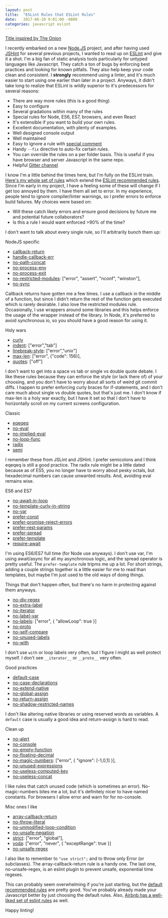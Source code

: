 ```yaml
---
layout: post
title:  "ESLint Rules that ESLint Rules"
date:   2017-06-20 9:01:00 -0800
categories: javascript eslint
---
```


[Title inspired by The Onion](http://www.theonion.com/article/supreme-court-rules-supreme-court-rules-998)

I recently embarked on a new [Node.JS](https://nodejs.org) project, and after having used [JSHint](http://jshint.com/) for several previous projects, I wanted to read up on [ESLint](http://eslint.org/) and give it a shot. I'm a big fan of static analysis tools particularly for untyped languages like Javascript. They catch a ton of bugs by enforcing best practices and looking for known pitfalls. They also help keep your code clean and consistent. I **strongly** recommend using a linter, and it's much easier to start using one earlier than later in a project. Anyways, it didn't take long to realize that ESLint is wildly superior to it's predecessors for several reasons:

 * There are way more rules (this is a good thing)
 * Easy to configure
 * Several gradations within many of the rules
 * Special rules for Node, ES6, ES7, browsers, and even React
 * It's extensible if you want to build your own rules.
 * Excellent documentation, with plenty of examples.
 * Well designed console output
 * Well maintained
 * Easy to ignore a rule with [special comment](http://eslint.org/docs/user-guide/command-line-interface#--no-inline-config)
 * Handy `--fix` directive to auto-fix certain rules.
 * You can override the rules on a per folder basis. This is useful if you have browser and server Javascript in the same repo.
 * Helpful [Gitter channel](https://gitter.im/eslint/eslint)

I know I'm a little behind the times here, but I'm fully on the ESLint train. [Here's my whole set of rules](https://github.com/newtang/eslint) which extend the [ESLint recommended rules](http://eslint.org/docs/rules/). Since I'm early in my project, I have a feeling some of these will change if I get too annoyed by them. I have them all set to error. In my experience, people tend to ignore compiler/linter warnings, so I prefer errors to enforce build failures. My choices were based on: 
 * Will these catch likely errors and ensure good decisions by future me and potential future collaborators?
 * Is this a rule I would want enforced >90% of the time?

I don't want to talk about every single rule, so I'll arbitrarily bunch them up:

NodeJS specific
 * [callback-return](http://eslint.org/docs/rules/callback-return)
 * [handle-callback-err](http://eslint.org/docs/rules/handle-callback-err)
 * [no-path-concat](http://eslint.org/docs/rules/no-path-concat)
 * [no-process-env](http://eslint.org/docs/rules/no-process-env)
 * [no-process-exit](http://eslint.org/docs/rules/no-process-exit)
 * [no-restricted-modules](http://eslint.org/docs/rules/no-restricted-modules): ["error", "assert", "nconf", "winston"],
 * [no-sync](http://eslint.org/docs/rules/no-sync)

Callback returns have gotten me a few times. I use a callback in the middle of a function, but since I didn't return the rest of the function gets executed which is rarely desirable. I also love the restricted modules rule. Occasionally, I use wrappers around some libraries and this helps enforce the usage of the wrapper instead of the library. In Node, it's preferred to avoid synchronous io, so you should have a good reason for using it.

Holy wars
 * [curly](http://eslint.org/docs/rules/curly)
 * [indent](http://eslint.org/docs/rules/indent): ["error","tab"]
 * [linebreak-style](http://eslint.org/docs/rules/linebreak-style): ["error","unix"]
 * [max-len](http://eslint.org/docs/rules/max-len): ["error", {"code": 156}],
 * [quotes](http://eslint.org/docs/rules/quotes): ["off"]

I don't want to get into a space vs tab or single vs double quote debate. I like these rules because they can enforce the style (or lack there of) of your choosing, and you don't have to worry about all sorts of weird git commit diffs. I happen to prefer enforcing curly braces for if-statements, and I don't care much about single vs double quotes, but that's just me. I don't know if max-len is a holy war exactly, but I have it set so that I don't have to horizontally scroll on my current screens configuration.

Classic
 * [eqeqeq](http://eslint.org/docs/rules/eqeqeq)  
 * [no-eval](http://eslint.org/docs/rules/no-eval)
 * [no-implied-eval](http://eslint.org/docs/rules/no-implied-eval)
 * [no-loop-func](http://eslint.org/docs/rules/no-loop-func)
 * [radix](http://eslint.org/docs/rules/radix)
 * [semi](http://eslint.org/docs/rules/semi)

I remember these from JSLint and JSHint. I prefer semicolons and I think eqeqeq is still a good practice. The radix rule might be a little dated because as of ES5, you no longer have to worry about pesky octals, but hexadecimal numbers can cause unwanted results. And, avoiding eval remains wise.

ES6 and ES7
 * [no-await-in-loop](http://eslint.org/docs/rules/no-await-in-loop)
 * [no-template-curly-in-string](http://eslint.org/docs/rules/no-template-curly-in-string)
 * [no-var](http://eslint.org/docs/rules/no-var)
 * [prefer-const](http://eslint.org/docs/rules/prefer-const)
 * [prefer-promise-reject-errors](http://eslint.org/docs/rules/prefer-promise-reject-errors)
 * [prefer-rest-params](http://eslint.org/docs/rules/prefer-rest-params)
 * [prefer-spread](http://eslint.org/docs/rules/prefer-spread)
 * [prefer-template](http://eslint.org/docs/rules/prefer-template)
 * [require-await](http://eslint.org/docs/rules/require-await)

I'm using ES6/ES7 full time (for Node use anyways). I don't use var, I'm using await/async for all my asynchronous logic, and the spread operator is pretty useful. The `prefer-template` rule tripms me up a lot. For short strings, adding a couple strings together is a little easier for me to read than templates, but maybe I'm just used to the old ways of doing things.


Things that don't happen often, but there's no harm in protecting against them anyways.
 * [no-div-regex](http://eslint.org/docs/rules/no-div-regex)
 * [no-extra-label](http://eslint.org/docs/rules/no-extra-label)
 * [no-iterator](http://eslint.org/docs/rules/no-iterator)
 * [no-label-var](http://eslint.org/docs/rules/no-label-var)
 * [no-labels](http://eslint.org/docs/rules/no-labels): ["error", { "allowLoop": true }]
 * [no-proto](http://eslint.org/docs/rules/no-proto)
 * [no-self-compare](http://eslint.org/docs/rules/no-self-compare)
 * [no-unused-labels](http://eslint.org/docs/rules/no-unused-labels)
 * [no-with](http://eslint.org/docs/rules/no-with)

I don't use `with` or loop labels very often, but I figure I might as well protect myself. I don't see `__iterator__` or `__proto__` very often.

Good practices
 * [default-case](http://eslint.org/docs/rules/default-case)
 * [no-case-declarations](http://eslint.org/docs/rules/no-case-declarations)
 * [no-extend-native](http://eslint.org/docs/rules/no-extend-native)
 * [no-global-assign](http://eslint.org/docs/rules/no-global-assign)
 * [no-return-assign](http://eslint.org/docs/rules/no-return-assign)
 * [no-shadow-restricted-names](http://eslint.org/docs/rules/no-shadow-restricted-names)

I don't like altering native libraries or using reserved words as variables. A `default` case is usually a good idea and return-assign is hard to read.

Clean up
 * [no-alert](http://eslint.org/docs/rules/no-alert)
 * [no-console](http://eslint.org/docs/rules/no-console)
 * [no-empty-function](http://eslint.org/docs/rules/no-empty-function)
 * [no-floating-decimal](http://eslint.org/docs/rules/no-floating-decimal)
 * [no-magic-numbers](http://eslint.org/docs/rules/no-magic-numbers): ["error", { "ignore": [-1,0,1] }],
 * [no-unused-expressions](http://eslint.org/docs/rules/no-unused-expressions)
 * [no-useless-computed-key](http://eslint.org/docs/rules/no-useless-computed-key)
 * [no-useless-concat](http://eslint.org/docs/rules/no-useless-concat)

I like rules that catch unused code (which is sometimes an error). No-magic-numbers bites me a lot, but it's definitely nicer to have named constants. For browsers I allow error and warn for for no-console.

Misc ones I like
 * [array-callback-return](http://eslint.org/docs/rules/array-callback-return)
 * [no-throw-literal](http://eslint.org/docs/rules/no-throw-literal)
 * [no-unmodified-loop-condition](http://eslint.org/docs/rules/no-unmodified-loop-condition)
 * [no-unsafe-negation](http://eslint.org/docs/rules/no-unsafe-negation)
 * [strict](http://eslint.org/docs/rules/strict): ["error", "global"],
 * [yoda](http://eslint.org/docs/rules/yoda): ["error", "never", { "exceptRange": true }]
 * [no-unsafe-regex](https://www.npmjs.com/package/eslint-plugin-no-unsafe-regex)

I also like to remember to `"use strict";` and to throw only Error (or subclasses). The array-callback-return rule is a handy one. The last one, no-unsafe-regex, is an eslint plugin to prevent unsafe, exponential time regexes.

This can probably seem overwhelming if you're just starting, but the [default recommended rules](http://eslint.org/docs/rules/) are pretty good. You've probably already made your Javascript better by just choosing the default rules.  Also, [Airbnb has a well-liked set of eslint rules](https://www.npmjs.com/package/eslint-config-airbnb) as well.

Happy linting!

